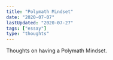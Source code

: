 ```yaml
---
title: "Polymath Mindset"
date: "2020-07-07"
lastUpdated: "2020-07-27"
tags: ["essay"]
type: "thoughts"
---
```


Thoughts on having a Polymath Mindset.
